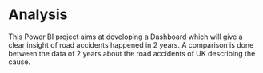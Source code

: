# Analysis
This Power BI project aims at developing a Dashboard which will give a clear insight of  road accidents happened in 2 years. A comparison is done between the data of 2 years about the road accidents of UK describing the cause. 
